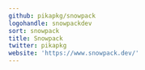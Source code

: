 ```yaml
---
github: pikapkg/snowpack
logohandle: snowpackdev
sort: snowpack
title: Snowpack
twitter: pikapkg
website: 'https://www.snowpack.dev/'
---
```

